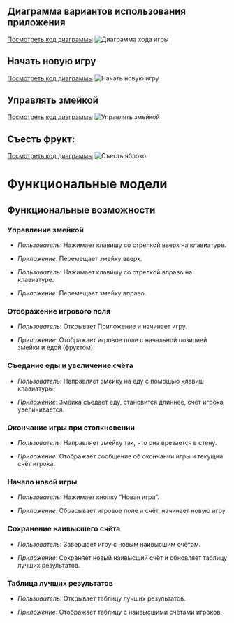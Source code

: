 ## Диаграмма вариантов использования приложения
[Посмотреть код диаграммы](lab3/UseCaseDiagram)
![Диаграмма хода игры](https://www.plantuml.com/plantuml/png/5Cd13SGW30J0FrMubElXAbWHXrWOZCpcaUwZp7T-cqZUmulhIM58MhieXwLMMiookys5n925sj7qpyTLliPihWMLaV9sLWKxImD1-BvFiU441rx1-2ODKQvUY2TZOek82aal9d8XXEW3DCBAKgIymZTlvCpKjQmROlvUkjcTx_jslfdP53iqkD0Q9rv_eA82JlR6_4LQR72WTwZi6sFjwzdqnMGsjGDi6RqK1gqpU87GV60dCtiVYHZVS1CTlkT2PSixuHSSpgZHuApi51LfxEap7ENAflTo9segb7aVm_SGYjWxLXQVZbVVQYofG9FXYeeM73lgUKwb7cLQZvhcz4dIp53ZmkI2LpVKF1r_IsKKhElXh50ivQZOMcKxXxBnJFUsBIVhU_f0AukRzg0SXNZdQqXvvsaKN1Q2Py5hwqM4-Bl7Bis7IhxUHpNOQ4hA4bNrsPKyo6Kugf-VVv2bNlulMLgTSl4bfiPZ8ze-o53vz1osyBI4mm5DfFnLsD9Q-WYVZcKQZmSB3Ir2NvIjrJpHNDu35QZ2c2N8v5bmyMNGGXOtL08NnnAWbUgaIFFMc4SFqex7p-ANrMr2D7qv9ZqJQDy-zgF9ZVt6DcsPQgKT-5_Paae_g4iqM-P-rz-4wSDwtD3UOkduFv--UYd_aDy0)

## Начать новую игру
[Посмотреть код диаграммы](lab3/NewGame)
![Начать новую игру](https://www.plantuml.com/plantuml/png/fLDDhX914DxtAJfl9Gik80kvISV48Ko2G6IC2sEYGtHY81eD2Mw8uGRjEECC3C8LgcxaLpKqX0KRttkXwQwVhxwgh-ZFakUlajSlHoQ9ar5aQKKrUVhDxt4UyEyjBdjEOSxfBntvWzmj5TJmLmihGdbX7sYDu99sj2V_O8p2cYcEE8adOqi_a5pp9qLlS5RavGMCjyRQf_VzBjJeQTmQ_WA-b9SEAPupIU2bSADIJNHIzZbmIa4LStLXLxSuMuHNTv1upbySmWkUzyoxsov01PavFZid187Od5lOA4OB65mtxDyCOupuoHd5IrMbvX5vHDbC-VgEZMU8sb39QGTfriO3lAy3HcOEW59J6_BGPFciOvDXD4RSYZoozAyRIeKgNggeb5xGaOZvdkYe0_iJnaK7qwNllD0s2ySfdB-e4NruuP2KyJSnGkN9L4j5erca93SIgcZGmr7HBemC1RTCZNgHXlF7SGObI2H2_0_Rwu3L9FhzL6a5iS4iQj4no8Sz255RU55NTeG_muqr-2XfRKGqVX4FZ7whsbWV0CClYrL9qpgBKjvE5xMMVKFLEfXrI6tlIWWaGsI3vqMbNjjG7wNm-_q7)

## Управлять змейкой
[Посмотреть код диаграммы](lab3/ControlTheSnake)
![Управлять змейкой](https://www.plantuml.com/plantuml/png/RLB1JkfG4DtVhvWb_08i7d_ID7b5co0IMlTG34OXwSA5neN6-0FNOaC5MtvXveyyTze09jtStiwSCtFEp1r4iJ-DRwv6HY-cnyzSSY5BBjZo7kUMhVkJr9C57sI6S8P4hh2qRymqc0H-J3r-uuhtif2xEicv1sI6u1TRZoj9F3ueP8sY5J9M4a3tg4A4pgzQFWSSmLEDacrRNoBIdhboVl2zFt6sBi3VlEEYRwB9A8oD4i8XTVZfcBHQtPDRcS7SpidvrwNuCXW31jLT9Ra-x_BGADCEvnJRFw8-E5FjnTaCLBdgSRS_qkhkEg22Iv8v4XjDbvASgZwwWDARJO2dywk0hbga1EF_uT3Klic_yCEnQREUwUIskcShSraZvDKxm9bAWbZ2cNFHWJOBhYNEQfsVaX8oyEf2l56R-d9aHSsUqsxBD7lymfNwMNfSEAAiQjbHV3t19HX50GWEaO3IkC59pIBD03_koVu2)

## Съесть фрукт:
[Посмотреть код диаграммы](lab3/EatingFood)
![Съесть яблоко](https://www.plantuml.com/plantuml/png/ZPJVgjD04CRlzoboQL_XvCBp9ejWIWErYebuMrEmQ8j55FH6fFG5rhIhgKtYAyoyaT_CrhYKW9u3oUxCphU_-PFU5-MZv-MB9tDZT6Nkw3DrrF1hQiZH1SyVv6J7EulDaPUyIN5gJpqy9t9ochp5o_5QGdYBTKzd2tzBdixqane9-K0U7i_BGH264syaDWZ48Lv23loAAt8gMCFeB0nhVYz6IxLL1svCZNavo-TPyW3uO8GtY08UOJrrO9FRtIJ92vpw0evgOfBaZhwgn2eS2BdK-EybEQMYNo88qqLFA7YS6bJoAJG_3RRhxGeFSLWwNk7jODd2R5NIuxdZIa_LSZ6r3oT9ESiM4Fj8Jl0KK6i6Bzvl1iWO0NhKXsIr8rgMbbVZ-Ez2hJN3XZhmm75KjOuhIMSy8QVz8Zy2APXxVgl-0L2Rcmx-0n2yJ5HKwRYR0nFWiS0fDEuVuKWir45MjrtHlz6nqt4ACnfFO7qpVq51Ix4Fd1PulJOCduA5d1AD5WHN_vt5C8PEnx2X6YklZTzfv-YRO0XFQeReedpwxBh9vaKMpwpQ5e_pgHdt1j-8v_-HjBBV_nIQsjH4J44VJ_tcp3rM-Wlo6m00)

# Функциональные модели

## Функциональные возможности

### Управление змейкой

* _Пользователь_: Нажимает клавишу со стрелкой вверх на клавиатуре.

* _Приложение_: Перемещает змейку вверх.

* _Пользователь_: Нажимает клавишу со стрелкой вправо на клавиатуре.

* _Приложение_: Перемещает змейку вправо.

### Отображение игрового поля

* _Пользователь_: Открывает Приложение и начинает игру.

* _Приложение_: Отображает игровое поле с начальной позицией змейки и едой (фруктом).

### Съедание еды и увеличение счёта

* _Пользователь_: Направляет змейку на еду с помощью клавиш клавиатуры.

* _Приложение_: Змейка съедает еду, становится длиннее, счёт игрока увеличивается.

### Окончание игры при столкновении

* _Пользователь_: Направляет змейку так, что она врезается в стену.

* _Приложение_: Отображает сообщение об окончании игры и текущий счёт игрока.

### Начало новой игры

* _Пользователь_: Нажимает кнопку “Новая игра”.

* _Приложение_: Сбрасывает игровое поле и счёт, начинает новую игру.

### Сохранение наивысшего счёта

* _Пользователь_: Завершает игру с новым наивысшим счётом.

* _Приложение_: Сохраняет новый наивысший счёт и обновляет таблицу лучших результатов.

### Таблица лучших результатов

* _Пользователь_: Открывает таблицу лучших результатов.

* _Приложение_: Отображает таблицу с наивысшими счётами игроков.


